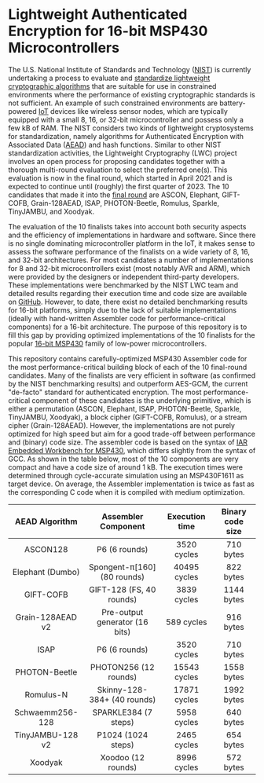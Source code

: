 # Lightweight Authenticated Encryption for 16-bit MSP430 Microcontrollers

The U.S. National Institute of Standards and Technology ([NIST](https://www.nist.gov)) is currently undertaking a process to evaluate and [standardize lightweight cryptographic algorithms](https://csrc.nist.gov/Projects/lightweight-cryptography) that are suitable for use in constrained environments where the performance of existing cryptographic standards is not sufficient. An example of such constrained environments are battery-powered [IoT](https://en.wikipedia.org/wiki/Internet_of_things) devices like wireless sensor nodes, which are typically equipped with a small 8, 16, or 32-bit microcontroller and possess only a few kB of RAM. The NIST considers two kinds of lightweight cryptosystems for standardization, namely algorithms for Authenticated Encryption with Associated Data ([AEAD](https://en.wikipedia.org/wiki/Authenticated_encryption)) and hash functions. Similar to other NIST standardization activities, the Lightweight Cryptography (LWC) project involves an open process for proposing candidates together with a thorough multi-round evaluation to select the preferred one(s). This evaluation is now in the final round, which started in April 2021 and is expected to continue until (roughly) the first quarter of 2023. The 10 candidates that made it into the [final round](https://csrc.nist.gov/News/2021/lightweight-crypto-finalists-announced) are ASCON, Elephant, GIFT-COFB, Grain-128AEAD, ISAP, PHOTON-Beetle, Romulus, Sparkle, TinyJAMBU, and Xoodyak.

The evaluation of the 10 finalists takes into account both security aspects and the efficiency of implementations in hardware and software. Since there is no single dominating microcontroller platform in the IoT, it makes sense to assess the software performance of the finalists on a wide variety of 8, 16, and 32-bit architectures. For most candidates a number of implementations for 8 and 32-bit microcontrollers exist (most notably AVR and ARM), which were provided by the designers or independent third-party developers. These implementations were benchmarked by the NIST LWC team and detailed results regarding their execution time and code size are available on [GitHub](https://github.com/usnistgov/Lightweight-Cryptography-Benchmarking). However, to date, there exist no detailed benchmarking results for 16-bit platforms, simply due to the lack of suitable implementations (ideally with hand-written Assembler code for performance-critical components) for a 16-bit architecture. The purpose of this repository is to fill this gap by providing optimized implementations of the 10 finalists for the popular [16-bit MSP430](https://en.wikipedia.org/wiki/TI_MSP430) family of low-power microcontrollers.

This repository contains carefully-optimized MSP430 Assembler code for the most performance-critical building block of each of the 10 final-round candidates. Many of the finalists are very efficient in software (as confirmed by the NIST benchmarking results) and outperform AES-GCM, the current "de-facto" standard for authenticated encryption. The most performance-critical component of these candidates is the underlying primitive, which is either a permutation (ASCON, Elephant, ISAP, PHOTON-Beetle, Sparkle, TinyJAMBU, Xoodyak), a block cipher (GIFT-COFB, Romulus), or a stream cipher (Grain-128AEAD). However, the implementations are not purely optimized for high speed but aim for a good trade-off between performance and (binary) code size. The assembler code is based on the syntax of [IAR Embedded Workbench for MSP430](https://www.iar.com/products/architectures/iar-embedded-workbench-for-msp430/), which differs slightly from the syntax of GCC. As shown in the table below, most of the 10 components are very compact and have a code size of around 1 kB. The execution times were determined through cycle-accurate simulation using an MSP430F1611 as target device. On average, the Assembler implementation is twice as fast as the corresponding C code when it is compiled with medium optimization.

| AEAD Algorithm   | Assembler Component            | Execution time | Binary code size |
| :--------------: | :----------------------------: | :------------: | :--------------: |
| ASCON128         | P6 (6 rounds)                  | 3520 cycles    | 710 bytes        |
| Elephant (Dumbo) | Spongent-π[160] (80 rounds)    | 40495 cycles   | 822 bytes        |
| GIFT-COFB        | GIFT-128 (FS, 40 rounds)       | 3839 cycles    | 1144 bytes       |
| Grain-128AEAD v2 | Pre-output generator (16 bits) | 589 cycles     | 916 bytes        |
| ISAP             | P6 (6 rounds)                  | 3520 cycles    | 710 bytes        |
| PHOTON-Beetle    | PHOTON256 (12 rounds)          | 15543 cycles   | 1558 bytes       | 
| Romulus-N        | Skinny-128-384+ (40 rounds)    | 17871 cycles   | 1992 bytes       |
| Schwaemm256-128  | SPARKLE384 (7 steps)           | 5958 cycles    | 640 bytes        |
| TinyJAMBU-128 v2 | P1024 (1024 steps)             | 2465 cycles    | 654 bytes        |
| Xoodyak          | Xoodoo (12 rounds)             | 8996 cycles    | 572 bytes        |
